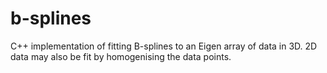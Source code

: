 # b-splines
C++ implementation of fitting B-splines to an Eigen array of data in 3D. 2D data may also be fit by homogenising the data points.
